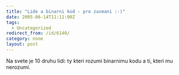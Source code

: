 ```yaml
---
title: "Lide a binarni kod - pro zasmani :-)"
date: 2005-06-14T11:11:00Z
tags:
  - Uncategorized
redirect_from: /id/6140/
category: none
layout: post
---
```

Na svete je 10 druhu lidi: ty kteri rozumi binarnimu kodu a ti, kteri mu nerozumi.
